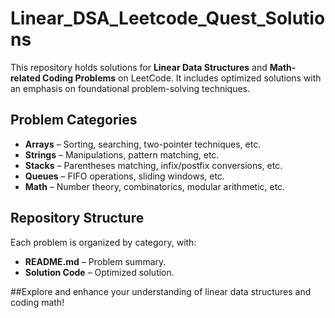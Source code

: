 # Linear_DSA_Leetcode_Quest_Solutions

This repository holds solutions for **Linear Data Structures** and **Math-related Coding Problems** on LeetCode. It includes optimized solutions with an emphasis on foundational problem-solving techniques.

## Problem Categories
- **Arrays** – Sorting, searching, two-pointer techniques, etc.
- **Strings** – Manipulations, pattern matching, etc.
- **Stacks** – Parentheses matching, infix/postfix conversions, etc.
- **Queues** – FIFO operations, sliding windows, etc.
- **Math** – Number theory, combinatorics, modular arithmetic, etc.

## Repository Structure
Each problem is organized by category, with:
- **README.md** – Problem summary.
- **Solution Code** – Optimized solution.

 

##Explore and enhance your understanding of linear data structures and coding math!

